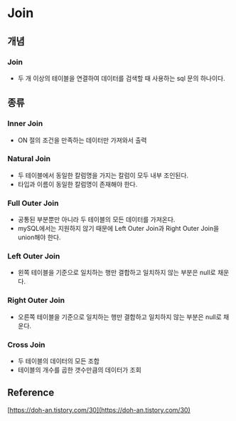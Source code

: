 # Join

## 개념

### Join

- 두 개 이상의 테이블을 연결하여 데이터를 검색할 때 사용하는 sql 문의 하나이다.

## 종류

### Inner Join

- ON 절의 조건을 만족하는 데이터만 가져와서 출력

### Natural Join

- 두 테이블에서 동일한 칼럼명을 가지는 칼럼이 모두 내부 조인된다.
- 타입과 이름이 동일한 칼럼명이 존재해야 한다.

### Full Outer Join

- 공통된 부분뿐만 아니라 두 테이블의 모든 데이터를 가져온다.
- mySQL에서는 지원하지 않기 때문에 Left Outer Join과 Right Outer Join을 union해야 한다.

### Left Outer Join

- 왼쪽 테이블을 기준으로 일치하는 행만 결합하고 일치하지 않는 부분은 null로 채운다.

### Right Outer Join

- 오른쪽 테이블을 기준으로 일치하는 행만 결합하고 일치하지 않는 부분은 null로 채운다.

### Cross Join

- 두 테이블의 데이터의 모든 조합
- 테이블의 개수를 곱한 갯수만큼의 데이터가 조회

## Reference

[https://doh-an.tistory.com/30](https://doh-an.tistory.com/30)